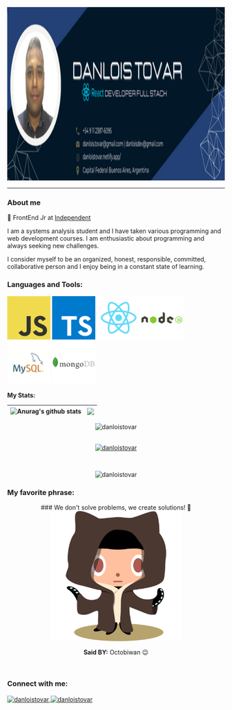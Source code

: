 <img src="https://raw.githubusercontent.com/DanloisTovar/DanloisTovar/master/img/danlois-tovar.png" width="1024" height="400" alt="banner Danlois Tovar">

<br>
<hr>


<h3 align="left">About me</h3>

💼 FrontEnd Jr at [Independent](https://danloistovar.netlify.app/)

I am a systems analysis student and I have taken various programming and web development courses. I am enthusiastic about programming and always seeking new challenges.

I consider myself to be an organized, honest, responsible, committed, collaborative person and I enjoy being in a constant state of learning. 

[comment]: # (skills)

<h3 align="left">Languages and Tools:</h3>

<img height="100" alt="javascript" src="https://raw.githubusercontent.com/github/explore/80688e429a7d4ef2fca1e82350fe8e3517d3494d/topics/javascript/javascript.png"> <img height="100" alt="typescript" src="https://raw.githubusercontent.com/github/explore/80688e429a7d4ef2fca1e82350fe8e3517d3494d/topics/typescript/typescript.png"> <img height="100" alt="react" src="https://raw.githubusercontent.com/github/explore/80688e429a7d4ef2fca1e82350fe8e3517d3494d/topics/react/react.png"><img src="https://raw.githubusercontent.com/devicons/devicon/master/icons/nodejs/nodejs-original-wordmark.svg" alt="nodejs" width="100" height=""/><img height="100" alt="mysql" src="https://raw.githubusercontent.com/github/explore/80688e429a7d4ef2fca1e82350fe8e3517d3494d/topics/mysql/mysql.png"> <img height="100" alt="mongo" src="https://raw.githubusercontent.com/github/explore/80688e429a7d4ef2fca1e82350fe8e3517d3494d/topics/mongodb/mongodb.png">



**My Stats:**     

[comment]: # (tables Stats | Most use languages)

| <img align="center" src="https://github-readme-stats.vercel.app/api?username=DanloisTovar&show_icons=true&include_all_commits=true&theme=algolia&hide_border=true" alt="Anurag's github stats" /> | <img align="center" src="https://github-readme-stats.vercel.app/api/top-langs/?username=DanloisTovar&layout=compact&theme=algolia&hide_border=true" /> |
| ------------- | ------------- |


<div align="center">
 <img align="center" src="https://github-readme-streak-stats.herokuapp.com/?user=danloistovar&theme=algolia&" alt="danloistovar" > 
<div/>

<br>

<div align="center">
<p align="center"> <a href="https://github.com/ryo-ma/github-profile-trophy">
<img src="https://github-profile-trophy.vercel.app/?username=DanloisTovar&theme=algolia&" alt="danloistovar" /></a>
</p>
<div/>
<br>
<p align="center"> <img src="https://komarev.com/ghpvc/?username=danloistovar&label=Profile%20views&color=0e75b6&style=flat" alt="danloistovar" /> </p>

 <h3 align="left"> My favorite phrase:</h3>
### We don't solve problems, we create solutions! 👊️


<div align="center">
<img src="https://raw.githubusercontent.com/DanloisTovar/DanloisTovar/master/img/octobiwan.jpeg" width="300" height=""alt="banner Danlois Tovar"> 

**Said BY:** Octobiwan 😉️
<div/> 

<br>

<div align="center">

<div/> 

<h3 align="left">Connect with me:</h3>
<p align="left">
<a href="https://linkedin.com/in/danloistovar" target="blank"><img align="center" src="https://raw.githubusercontent.com/rahuldkjain/github-profile-readme-generator/master/src/images/icons/Social/linked-in-alt.svg" alt="danloistovar" height="" width="40" /> </a> <a href="https://github.com/DanloisTovar" target="blank"><img align="center" src="https://raw.githubusercontent.com/rahuldkjain/github-profile-readme-generator/master/src/images/icons/Social/github.svg" alt="danloistovar" height="" width="40" /></a>
</p>
